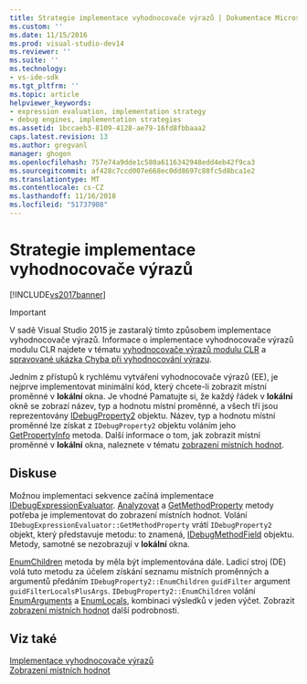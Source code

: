 ```yaml
---
title: Strategie implementace vyhodnocovače výrazů | Dokumentace Microsoftu
ms.custom: ''
ms.date: 11/15/2016
ms.prod: visual-studio-dev14
ms.reviewer: ''
ms.suite: ''
ms.technology:
- vs-ide-sdk
ms.tgt_pltfrm: ''
ms.topic: article
helpviewer_keywords:
- expression evaluation, implementation strategy
- debug engines, implementation strategies
ms.assetid: 1bccaeb3-8109-4128-ae79-16fd8fbbaaa2
caps.latest.revision: 13
ms.author: gregvanl
manager: ghogen
ms.openlocfilehash: 757e74a9dde1c580a6116342948edd4eb42f9ca3
ms.sourcegitcommit: af428c7ccd007e668ec0dd8697c88fc5d8bca1e2
ms.translationtype: MT
ms.contentlocale: cs-CZ
ms.lasthandoff: 11/16/2018
ms.locfileid: "51737908"
---
```

# <a name="expression-evaluator-implementation-strategy"></a>Strategie implementace vyhodnocovače výrazů
[!INCLUDE[vs2017banner](../../includes/vs2017banner.md)]

> [!IMPORTANT]
>  V sadě Visual Studio 2015 je zastaralý tímto způsobem implementace vyhodnocovače výrazů. Informace o implementace vyhodnocovače výrazů modulu CLR najdete v tématu [vyhodnocovače výrazů modulu CLR](https://github.com/Microsoft/ConcordExtensibilitySamples/wiki/CLR-Expression-Evaluators) a [spravované ukázka Chyba při vyhodnocování výrazu](https://github.com/Microsoft/ConcordExtensibilitySamples/wiki/Managed-Expression-Evaluator-Sample).  
  
 Jedním z přístupů k rychlému vytváření vyhodnocovače výrazů (EE), je nejprve implementovat minimální kód, který chcete-li zobrazit místní proměnné v **lokální** okna. Je vhodné Pamatujte si, že každý řádek v **lokální** okně se zobrazí název, typ a hodnotu místní proměnné, a všech tří jsou reprezentovány [IDebugProperty2](../../extensibility/debugger/reference/idebugproperty2.md) objektu. Název, typ a hodnotu místní proměnné lze získat z `IDebugProperty2` objektu voláním jeho [GetPropertyInfo](../../extensibility/debugger/reference/idebugproperty2-getpropertyinfo.md) metoda. Další informace o tom, jak zobrazit místní proměnné v **lokální** okna, naleznete v tématu [zobrazení místních hodnot](../../extensibility/debugger/displaying-locals.md).  
  
## <a name="discussion"></a>Diskuse  
 Možnou implementaci sekvence začíná implementace [IDebugExpressionEvaluator](../../extensibility/debugger/reference/idebugexpressionevaluator.md). [Analyzovat](../../extensibility/debugger/reference/idebugexpressionevaluator-parse.md) a [GetMethodProperty](../../extensibility/debugger/reference/idebugexpressionevaluator-getmethodproperty.md) metody potřeba je implementovat do zobrazení místních hodnot. Volání `IDebugExpressionEvaluator::GetMethodProperty` vrátí `IDebugProperty2` objekt, který představuje metodu: to znamená, [IDebugMethodField](../../extensibility/debugger/reference/idebugmethodfield.md) objektu. Metody, samotné se nezobrazují v **lokální** okna.  
  
 [EnumChildren](../../extensibility/debugger/reference/idebugproperty2-enumchildren.md) metoda by měla být implementována dále. Ladicí stroj (DE) volá tuto metodu za účelem získání seznamu místních proměnných a argumentů předáním `IDebugProperty2::EnumChildren` `guidFilter` argument `guidFilterLocalsPlusArgs`. `IDebugProperty2::EnumChildren` volání [EnumArguments](../../extensibility/debugger/reference/idebugmethodfield-enumarguments.md) a [EnumLocals](../../extensibility/debugger/reference/idebugmethodfield-enumlocals.md), kombinaci výsledků v jeden výčet. Zobrazit [zobrazení místních hodnot](../../extensibility/debugger/displaying-locals.md) další podrobnosti.  
  
## <a name="see-also"></a>Viz také  
 [Implementace vyhodnocovače výrazů](../../extensibility/debugger/implementing-an-expression-evaluator.md)   
 [Zobrazení místních hodnot](../../extensibility/debugger/displaying-locals.md)

